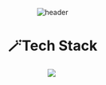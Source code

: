 <div align=center>

![header](https://capsule-render.vercel.app/api?type=waving&height=300&text=HEEYONG%20YANG&desc=Back-end%20Developer&animation=twinkling&fontSize=45&descSize=25&color=gradient&customColorList=1,1,1,1,10,10,27,27,27,28)

</div>


<div align=center><h1>🪄Tech Stack</h1></div>
<div align=center> 
 <img src="https://img.shields.io/badge/JavaScript-F7DF1E?style=for-the-badge&logo=Java&logoColor=white"/></a>&nbsp
